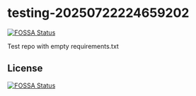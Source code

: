 # testing-20250722224659202
[![FOSSA Status](https://app.fossa.com/api/projects/git%2Bgithub.com%2Fkirogum%2Ftesting-20250722224659202.svg?type=shield)](https://app.fossa.com/projects/git%2Bgithub.com%2Fkirogum%2Ftesting-20250722224659202?ref=badge_shield)

Test repo with empty requirements.txt


## License
[![FOSSA Status](https://app.fossa.com/api/projects/git%2Bgithub.com%2Fkirogum%2Ftesting-20250722224659202.svg?type=large)](https://app.fossa.com/projects/git%2Bgithub.com%2Fkirogum%2Ftesting-20250722224659202?ref=badge_large)